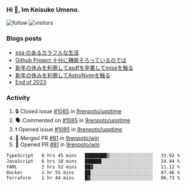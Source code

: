 ### Hi 👋, Im Keisuke Umeno.

<!--
**9renpoto/9renpoto** is a ✨ _special_ ✨ repository because its `README.md` (this file) appears on your GitHub profile.

Here are some ideas to get you started:

- 🔭 I’m currently working on ...
- 🌱 I’m currently learning ...
- 👯 I’m looking to collaborate on ...
- 🤔 I’m looking for help with ...
- 💬 Ask me about ...
- 📫 How to reach me: ...
- 😄 Pronouns: ...
- ⚡ Fun fact: ...
-->

![follow](https://img.shields.io/github/followers/9renpoto?label=Follow&style=social)
![visitors](https://komarev.com/ghpvc/?username=9renpoto&label=Profile%20views&color=0e75b6&style=flat)

### Blogs posts

<!-- BLOG-POST-LIST:START -->
- [eza のあるカラフルな生活](https://9renpoto.win/entry/2024/02/01/eza)
- [Github Project 十分に機能そろっているのでは](https://9renpoto.win/entry/2024/01/14/gh-projects)
- [新年の休みを利用してasdfを卒業してmiseを触る](https://9renpoto.win/entry/2024/01/07/mise)
- [新年の休みを利用してAstroNvimを触る](https://9renpoto.win/entry/2024/01/03/new-year-holidays)
- [End of 2023](https://9renpoto.win/entry/2023/12/31/end)
<!-- BLOG-POST-LIST:END -->

### Activity

<!--START_SECTION:activity-->
1. 🔒 Closed issue [#1085](https://github.com/9renpoto/upptime/issues/1085) in [9renpoto/upptime](https://github.com/9renpoto/upptime)
2. 🗣 Commented on [#1085](https://github.com/9renpoto/upptime/issues/1085#issuecomment-1931342359) in [9renpoto/upptime](https://github.com/9renpoto/upptime)
3. ❗ Opened issue [#1085](https://github.com/9renpoto/upptime/issues/1085) in [9renpoto/upptime](https://github.com/9renpoto/upptime)
4. 🎉 Merged PR [#81](https://github.com/9renpoto/win/pull/81) in [9renpoto/win](https://github.com/9renpoto/win)
5. 💪 Opened PR [#81](https://github.com/9renpoto/win/pull/81) in [9renpoto/win](https://github.com/9renpoto/win)
<!--END_SECTION:activity-->

<!--START_SECTION:waka-->

```txt
TypeScript   8 hrs 45 mins   ████████▒░░░░░░░░░░░░░░░░   33.92 %
JavaScript   6 hrs 18 mins   ██████░░░░░░░░░░░░░░░░░░░   24.44 %
YAML         2 hrs 52 mins   ██▓░░░░░░░░░░░░░░░░░░░░░░   11.12 %
Docker       1 hr 55 mins    ██░░░░░░░░░░░░░░░░░░░░░░░   07.46 %
Terraform    1 hr 44 mins    █▓░░░░░░░░░░░░░░░░░░░░░░░   06.73 %
```

<!--END_SECTION:waka-->
